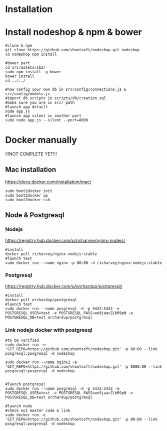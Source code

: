 Installation
==================

# Install nodeshop & npm & bower

```shell
#clone & npm
git clone https://github.com/shootsoft/nodeshop.git nodeshop
cd nodeshop npm install

#bower part
cd src/assets/sb2/
sudo npm install -g bower
bower install
cd ../../

#now config your own db in src/config/connections.js & src/config/models.js
#import db scripts in scripts/db/creation.sql
#make sure you are in src/ path
#launch app default
node app.js
#launch app silent in another port 
sudo node app.js --silent --port=8099
```

# Docker manually

!!!NOT COMPLETE YET!!!

## Mac installation

https://docs.docker.com/installation/mac/

```shell
sudo boot2docker init
sudo boot2docker up
sudo boot2docker ssh
```

## Node & Postgresql

### Nodejs

https://registry.hub.docker.com/u/richarvey/nginx-nodejs/

```shell
#install
docker pull richarvey/nginx-nodejs:stable
#launch test
sudo docker run --name nginx -p 80:80 -d richarvey/nginx-nodejs:stable
```

### Postgresql

https://registry.hub.docker.com/u/orchardup/postgresql/

```shell
#install
docker pull orchardup/postgresql
#launch test
sudo docker run --name posgresql -d -p 5432:5432 -e POSTGRESQL_USER=test -e POSTGRESQL_PASS=oe9jaacZLbR9pN -e POSTGRESQL_DB=test orchardup/postgresql

```

### Link nodejs docker with postgresql

```shell
#to be varified
sudo docker run -e 'GIT_REPO=https://github.com/shootsoft/nodeshop.git' -p 80:80 --link posgresql:posgresql -d nodeshop

sudo docker run --name nginx2 -e 'GIT_REPO=https://github.com/shootsoft/nodeshop.git' -p 8080:80 --link posgresql:posgresql -d nodeshop
```

```shell

#launch postgresql
sudo docker run --name posgresql -d -p 5432:5432 -e POSTGRESQL_USER=test -e POSTGRESQL_PASS=oe9jaacZLbR9pN -e POSTGRESQL_DB=test orchardup/postgresql

#launch node
#check out master code & link
sudo docker run -e 'GIT_REPO=https://github.com/shootsoft/nodeshop.git' -p 80:80 --link posgresql:posgresql -d nodeshop


```

